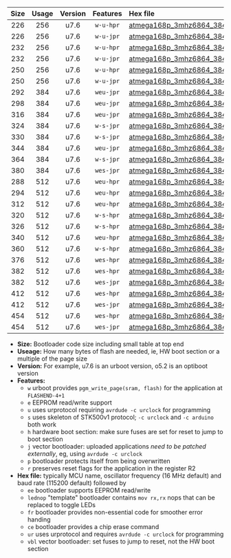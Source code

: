 |Size|Usage|Version|Features|Hex file|
|:-:|:-:|:-:|:-:|:--|
|226|256|u7.6|`w-u-hpr`|[atmega168p_3mhz6864_38400bps_ur.hex](https://raw.githubusercontent.com/stefanrueger/urboot/main//atmega168p_3mhz6864_38400bps_ur.hex)|
|226|256|u7.6|`w-u-jpr`|[atmega168p_3mhz6864_38400bps_ur_vbl.hex](https://raw.githubusercontent.com/stefanrueger/urboot/main//atmega168p_3mhz6864_38400bps_ur_vbl.hex)|
|232|256|u7.6|`w-u-hpr`|[atmega168p_3mhz6864_38400bps_lednop_ur.hex](https://raw.githubusercontent.com/stefanrueger/urboot/main//atmega168p_3mhz6864_38400bps_lednop_ur.hex)|
|232|256|u7.6|`w-u-jpr`|[atmega168p_3mhz6864_38400bps_lednop_ur_vbl.hex](https://raw.githubusercontent.com/stefanrueger/urboot/main//atmega168p_3mhz6864_38400bps_lednop_ur_vbl.hex)|
|250|256|u7.6|`w-u-hpr`|[atmega168p_3mhz6864_38400bps_lednop_fr_ur.hex](https://raw.githubusercontent.com/stefanrueger/urboot/main//atmega168p_3mhz6864_38400bps_lednop_fr_ur.hex)|
|250|256|u7.6|`w-u-jpr`|[atmega168p_3mhz6864_38400bps_lednop_fr_ur_vbl.hex](https://raw.githubusercontent.com/stefanrueger/urboot/main//atmega168p_3mhz6864_38400bps_lednop_fr_ur_vbl.hex)|
|292|384|u7.6|`weu-jpr`|[atmega168p_3mhz6864_38400bps_ee_ur_vbl.hex](https://raw.githubusercontent.com/stefanrueger/urboot/main//atmega168p_3mhz6864_38400bps_ee_ur_vbl.hex)|
|298|384|u7.6|`weu-jpr`|[atmega168p_3mhz6864_38400bps_ee_lednop_ur_vbl.hex](https://raw.githubusercontent.com/stefanrueger/urboot/main//atmega168p_3mhz6864_38400bps_ee_lednop_ur_vbl.hex)|
|316|384|u7.6|`weu-jpr`|[atmega168p_3mhz6864_38400bps_ee_lednop_fr_ur_vbl.hex](https://raw.githubusercontent.com/stefanrueger/urboot/main//atmega168p_3mhz6864_38400bps_ee_lednop_fr_ur_vbl.hex)|
|324|384|u7.6|`w-s-jpr`|[atmega168p_3mhz6864_38400bps_vbl.hex](https://raw.githubusercontent.com/stefanrueger/urboot/main//atmega168p_3mhz6864_38400bps_vbl.hex)|
|330|384|u7.6|`w-s-jpr`|[atmega168p_3mhz6864_38400bps_lednop_vbl.hex](https://raw.githubusercontent.com/stefanrueger/urboot/main//atmega168p_3mhz6864_38400bps_lednop_vbl.hex)|
|344|384|u7.6|`weu-jpr`|[atmega168p_3mhz6864_38400bps_ee_lednop_fr_ce_ur_vbl.hex](https://raw.githubusercontent.com/stefanrueger/urboot/main//atmega168p_3mhz6864_38400bps_ee_lednop_fr_ce_ur_vbl.hex)|
|364|384|u7.6|`w-s-jpr`|[atmega168p_3mhz6864_38400bps_lednop_fr_vbl.hex](https://raw.githubusercontent.com/stefanrueger/urboot/main//atmega168p_3mhz6864_38400bps_lednop_fr_vbl.hex)|
|380|384|u7.6|`wes-jpr`|[atmega168p_3mhz6864_38400bps_ee_vbl.hex](https://raw.githubusercontent.com/stefanrueger/urboot/main//atmega168p_3mhz6864_38400bps_ee_vbl.hex)|
|288|512|u7.6|`weu-hpr`|[atmega168p_3mhz6864_38400bps_ee_ur.hex](https://raw.githubusercontent.com/stefanrueger/urboot/main//atmega168p_3mhz6864_38400bps_ee_ur.hex)|
|294|512|u7.6|`weu-hpr`|[atmega168p_3mhz6864_38400bps_ee_lednop_ur.hex](https://raw.githubusercontent.com/stefanrueger/urboot/main//atmega168p_3mhz6864_38400bps_ee_lednop_ur.hex)|
|312|512|u7.6|`weu-hpr`|[atmega168p_3mhz6864_38400bps_ee_lednop_fr_ur.hex](https://raw.githubusercontent.com/stefanrueger/urboot/main//atmega168p_3mhz6864_38400bps_ee_lednop_fr_ur.hex)|
|320|512|u7.6|`w-s-hpr`|[atmega168p_3mhz6864_38400bps.hex](https://raw.githubusercontent.com/stefanrueger/urboot/main//atmega168p_3mhz6864_38400bps.hex)|
|326|512|u7.6|`w-s-hpr`|[atmega168p_3mhz6864_38400bps_lednop.hex](https://raw.githubusercontent.com/stefanrueger/urboot/main//atmega168p_3mhz6864_38400bps_lednop.hex)|
|340|512|u7.6|`weu-hpr`|[atmega168p_3mhz6864_38400bps_ee_lednop_fr_ce_ur.hex](https://raw.githubusercontent.com/stefanrueger/urboot/main//atmega168p_3mhz6864_38400bps_ee_lednop_fr_ce_ur.hex)|
|360|512|u7.6|`w-s-hpr`|[atmega168p_3mhz6864_38400bps_lednop_fr.hex](https://raw.githubusercontent.com/stefanrueger/urboot/main//atmega168p_3mhz6864_38400bps_lednop_fr.hex)|
|376|512|u7.6|`wes-hpr`|[atmega168p_3mhz6864_38400bps_ee.hex](https://raw.githubusercontent.com/stefanrueger/urboot/main//atmega168p_3mhz6864_38400bps_ee.hex)|
|382|512|u7.6|`wes-hpr`|[atmega168p_3mhz6864_38400bps_ee_lednop.hex](https://raw.githubusercontent.com/stefanrueger/urboot/main//atmega168p_3mhz6864_38400bps_ee_lednop.hex)|
|382|512|u7.6|`wes-jpr`|[atmega168p_3mhz6864_38400bps_ee_lednop_vbl.hex](https://raw.githubusercontent.com/stefanrueger/urboot/main//atmega168p_3mhz6864_38400bps_ee_lednop_vbl.hex)|
|412|512|u7.6|`wes-hpr`|[atmega168p_3mhz6864_38400bps_ee_lednop_fr.hex](https://raw.githubusercontent.com/stefanrueger/urboot/main//atmega168p_3mhz6864_38400bps_ee_lednop_fr.hex)|
|412|512|u7.6|`wes-jpr`|[atmega168p_3mhz6864_38400bps_ee_lednop_fr_vbl.hex](https://raw.githubusercontent.com/stefanrueger/urboot/main//atmega168p_3mhz6864_38400bps_ee_lednop_fr_vbl.hex)|
|454|512|u7.6|`wes-hpr`|[atmega168p_3mhz6864_38400bps_ee_lednop_fr_ce.hex](https://raw.githubusercontent.com/stefanrueger/urboot/main//atmega168p_3mhz6864_38400bps_ee_lednop_fr_ce.hex)|
|454|512|u7.6|`wes-jpr`|[atmega168p_3mhz6864_38400bps_ee_lednop_fr_ce_vbl.hex](https://raw.githubusercontent.com/stefanrueger/urboot/main//atmega168p_3mhz6864_38400bps_ee_lednop_fr_ce_vbl.hex)|

- **Size:** Bootloader code size including small table at top end
- **Useage:** How many bytes of flash are needed, ie, HW boot section or a multiple of the page size
- **Version:** For example, u7.6 is an urboot version, o5.2 is an optiboot version
- **Features:**
  + `w` urboot provides `pgm_write_page(sram, flash)` for the application at `FLASHEND-4+1`
  + `e` EEPROM read/write support
  + `u` uses urprotocol requiring `avrdude -c urclock` for programming
  + `s` uses skeleton of STK500v1 protocol; `-c urclock` and `-c arduino` both work
  + `h` hardware boot section: make sure fuses are set for reset to jump to boot section
  + `j` vector bootloader: uploaded applications *need to be patched externally*, eg, using `avrdude -c urclock`
  + `p` bootloader protects itself from being overwritten
  + `r` preserves reset flags for the application in the register R2
- **Hex file:** typically MCU name, oscillator frequency (16 MHz default) and baud rate (115200 default) followed by
  + `ee` bootloader supports EEPROM read/write
  + `lednop` "template" bootloader contains `mov rx,rx` nops that can be replaced to toggle LEDs
  + `fr` bootloader provides non-essential code for smoother error handing
  + `ce` bootloader provides a chip erase command
  + `ur` uses urprotocol and requires `avrdude -c urclock` for programming
  + `vbl` vector bootloader: set fuses to jump to reset, not the HW boot section

